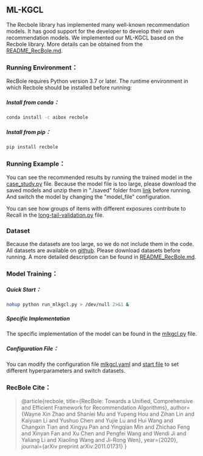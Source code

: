 ## ML-KGCL

The Recbole library has implemented many well-known recommendation models. It has good support for the developer to develop their own recommendation models.  We implemented our ML-KGCL based on the Recbole library. More details can be obtained from the [README_RecBole.md](.\README_RecBole.md).

### Running Environment：

RecBole requires Python version 3.7 or later. The runtime environment in which Recbole should be installed before running:

##### Install from conda：

~~~bash
conda install -c aibox recbole
~~~

##### Install from pip：

```bash
pip install recbole
```

### Running Example：

You can see the recommended results by running the trained model in the [case_study.py](./case_study.py) file. Because the model file is too large, please download the saved models and unzip them in "./saved" folder from [link](https://figshare.com/s/899e39b2bee3d4a042c4) before running. And switch the model by changing the "model_file" configuration.

You can see how groups of items with different exposures contribute to Recall in the [long-tail-validation.py](./case_study/long-tail-validation.py) file.

### Dataset

Because the datasets are too large, so we do not include them in the code. All datasets are available on [github](https://github.com/RUCAIBox/RecSysDatasets). Please download datasets before running. A more detailed description can be found in [README_RecBole.md](.\README_RecBole.md).

### Model Training：

##### Quick Start：

~~~bash
nohup python run_mlkgcl.py > /dev/null 2>&1 &
~~~

##### Specific Implementation
The specific implementation of the model can be found in the [mlkgcl.py](./recbole/model/knowledge_aware_recommender/mlkgcl.py) file.

 ##### Configuration File：

You can modify the configuration file [mlkgcl.yaml](./mlkgcl.yaml) and [start file](./run_mlkgcl.py) to set different hyperparameters and switch datasets.

### RecBole Cite：
> @article{recbole,
>     title={RecBole: Towards a Unified, Comprehensive and Efficient Framework for Recommendation Algorithms},
>     author={Wayne Xin Zhao and Shanlei Mu and Yupeng Hou and Zihan Lin and Kaiyuan Li and Yushuo Chen and Yujie Lu and Hui Wang and Changxin Tian and Xingyu Pan and Yingqian Min and Zhichao Feng and Xinyan Fan and Xu Chen and Pengfei Wang and Wendi Ji and Yaliang Li and Xiaoling Wang and Ji-Rong Wen},
>     year={2020},
>     journal={arXiv preprint arXiv:2011.01731}
> }
